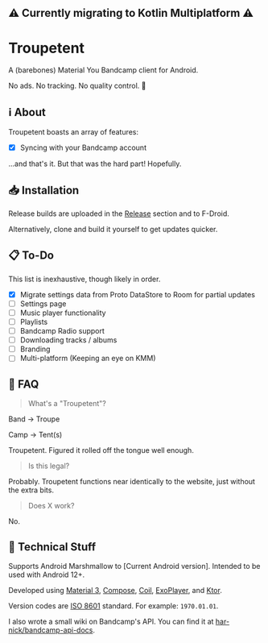 ## ⚠️ Currently migrating to Kotlin Multiplatform ⚠️

# Troupetent

A (barebones) Material You Bandcamp client for Android.

No ads. No tracking. No quality control. 🎉

## ℹ️ About

Troupetent boasts an array of features:

- [x] Syncing with your Bandcamp account

...and that's it. But that was the hard part! Hopefully.

## 📥 Installation

Release builds are uploaded in the [Release](https://github.com/har-nick/troupetent/releases) section and to F-Droid.

Alternatively, clone and build it yourself to get updates quicker.

## 📋 To-Do

This list is inexhaustive, though likely in order.
- [x] Migrate settings data from Proto DataStore to Room for partial updates
- [ ] Settings page
- [ ] Music player functionality
- [ ] Playlists
- [ ] Bandcamp Radio support
- [ ] Downloading tracks / albums
- [ ] Branding
- [ ] Multi-platform (Keeping an eye on KMM)

## 🙋 FAQ

> What's a "Troupetent"?

Band -> Troupe

Camp -> Tent(s)

Troupetent. Figured it rolled off the tongue well enough.

> Is this legal?

Probably. Troupetent functions near identically to the website, just without the extra bits.

> Does X work?

No.

## 🔧 Technical Stuff

Supports Android Marshmallow to [Current Android version]. Intended to be used with Android 12+.

Developed using [Material 3](https://m3.material.io/), [Compose](https://developer.android.com/jetpack/compose), [Coil](https://coil-kt.github.io/coil/), [ExoPlayer](https://developer.android.com/jetpack/androidx/releases/media3), and [Ktor](https://ktor.io/).

Version codes are [ISO 8601](https://www.iso.org/iso-8601-date-and-time-format.html) standard. For example: ` 1970.01.01 `.

I also wrote a small wiki on Bandcamp's API. You can find it at [har-nick/bandcamp-api-docs](https://github.com/har-nick/bandcamp-api-docs).
